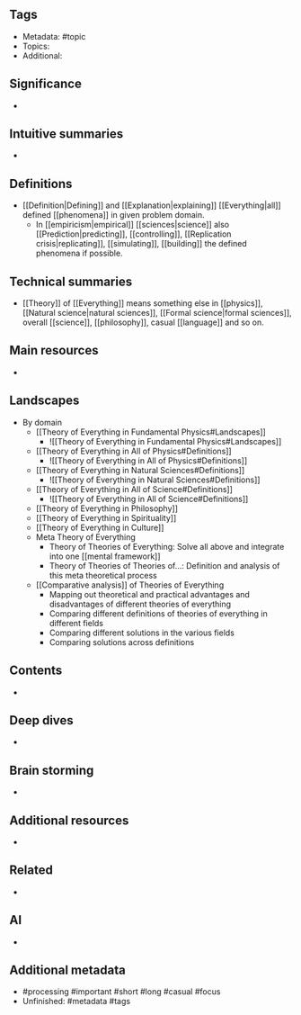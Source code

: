 ## Tags
- Metadata: #topic
- Topics: 
- Additional: 
## Significance
- 
## Intuitive summaries
- 
## Definitions
- [[Definition|Defining]] and [[Explanation|explaining]] [[Everything|all]] defined [[phenomena]] in given problem domain.
	- In [[empiricism|empirical]] [[sciences|science]] also [[Prediction|predicting]], [[controlling]], [[Replication crisis|replicating]], [[simulating]], [[building]] the defined phenomena if possible.
## Technical summaries
- [[Theory]] of [[Everything]] means something else in [[physics]], [[Natural science|natural sciences]], [[Formal science|formal sciences]], overall [[science]], [[philosophy]], casual [[language]] and so on.
## Main resources 
- 
## Landscapes
- By domain 
	- [[Theory of Everything in Fundamental Physics#Landscapes]]
		- ![[Theory of Everything in Fundamental Physics#Landscapes]]
	- [[Theory of Everything in All of Physics#Definitions]]
		- ![[Theory of Everything in All of Physics#Definitions]]
	- [[Theory of Everything in Natural Sciences#Definitions]]
		- ![[Theory of Everything in Natural Sciences#Definitions]]
	- [[Theory of Everything in All of Science#Definitions]]
		- ![[Theory of Everything in All of Science#Definitions]]
	- [[Theory of Everything in Philosophy]]
	- [[Theory of Everything in Spirituality]]
	- [[Theory of Everything in Culture]]
	- Meta Theory of Everything
		- Theory of Theories of Everything: Solve all above and integrate into one [[mental framework]]
		- Theory of Theories of Theories of…: Definition and analysis of this meta theoretical process
	- [[Comparative analysis]] of Theories of Everything 
		- Mapping out theoretical and practical advantages and disadvantages of different theories of everything
		- Comparing different definitions of theories of everything in different fields 
		- Comparing different solutions in the various fields 
		- Comparing solutions across definitions 
## Contents
- 
## Deep dives
- 
## Brain storming
- 
## Additional resources  
- 
## Related
- 
## AI 
- 
## Additional metadata
-   #processing #important #short #long #casual #focus
- Unfinished: #metadata #tags